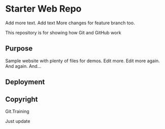 # Starter Web Repo

Add more text.
Add text
More changes for feature branch too.


This repository is for showing how Git and GitHub work

## Purpose

Sample website with plenty of files for demos. Edit more. Edit more again. And again. And...

## Deployment

## Copyright

Git.Training

Just update